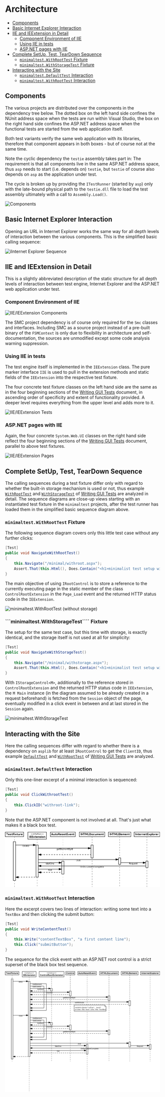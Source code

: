 # Architecture

* [Components](#components)
* [Basic Internet Explorer Interaction](#basic-internet-explorer-interaction)
* [IIE and IEExtension in Detail](#iie-and-ieextension-in-detail)
   * [Component Environment of IIE](#component-environment-of-iie)
   * [Using IIE in tests](#using-iie-in-tests)
   * [ASP.NET pages with IIE](#aspnet-pages-with-iie)
* [Complete SetUp, Test, TearDown Sequence](#complete-setup-test-teardown-sequence)
   * [```minimaltest.WithRootTest``` Fixture](#minimaltestwithroottest-fixture)
   * [```minimaltest.WithStorageTest``` Fixture](#minimaltestwithstoragetest-fixture)
* [Interacting with the Site](#interacting-with-the-site)
   * [```minimaltest.DefaultTest``` Interaction](#minimaltestdefaulttest-interaction)
   * [```minimaltest.WithRootTest``` Interaction](#minimaltestwithroottest-interaction)


## Components

The various projects are distributed over the components in the dependency tree
below. The dotted box on the left hand side confines the NUnit address space
when the tests are run within Visual Studio, the box on the right hand side
confines the ASP.NET address space when the functional tests are started from
the web application itself.

Both test variants verify the same web application with its libraries,
therefore that component appears in both boxes - but of course not at the same
time.
 
Note the cyclic dependency the ```testie``` assembly takes part in: The
requirement is that all components live in the same ASP.NET address space, thus
```asp``` needs to start (i.e. depends on) ```testie```, but ```testie``` of
course also depends on ```asp``` as the application under test.

The cycle is broken up by providing the ```ITestRunner``` (started by
```asp```) only with the late-bound physical path to the ```testie.dll``` file
to load the test assembly ultimately with a call to ```Assembly.Load()```.

![Components](components.png)



## Basic Internet Explorer Interaction

Opening an URL in Internet Explorer works the same way for all depth levels of
interaction between the various components. This is the simplified basic
calling sequence:

![iInternet Explorer Sequence](internet-explorer.png)



## IIE and IEExtension in Detail

This is a slightly abbreviated description of the static structure for all
depth levels of interaction between test engine, Internet Explorer and the
ASP.NET web application under test. 


### Component Environment of IIE

![IIE/IEExtension Components](iie-component.png)

The SMC project dependency is of course only required for the ```Smc``` classes
and interfaces. Including SMC as a source project instead of a pre-built binary
of the ```FSMContext``` is only due to flexibility in architecture and
self-documentation, the sources are unmodified except some code analysis
warning suppression.



### Using IIE in tests

The test engine itself is implemented in the ```IEExtension``` class. The pure
marker interface ```IIE```  is used to pull in the extension methods and static
fields of the ```IEExtension``` into the respective test fixture.

The four concrete test fixture classes on the left hand side are the same as in
the four beginning sections of the [Writing GUI Tests](writing.md) document, in
ascending order of specificity and extent of functionality provided. A deeper
level requires everything from the upper level and adds more to it.


![IIE/IEExtension Tests](iie-test.png)



### ASP.NET pages with IIE

Again, the four concrete ```System.Web.UI``` classes on the right hand side
reflect the four beginning sections of the [Writing GUI Tests](writing.md)
document, parallel to above test fixtures.

![IIE/IEExtension Pages](iie-page.png)



## Complete SetUp, Test, TearDown Sequence

The calling sequences during a test fixture differ only with regard to whether
the built-in storage mechanism is used or not, thus example
[```WithRootTest```](writing.md#minimaltestwithroottest-dont-hunt-for-web-controls) and
[```WithStorageTest```](writing.md#minimaltestwithstoragetest-flexible-persistency-for-a-model-object)
of [Writing GUI Tests](writing.md) are analyzed in detail. The sequence
diagrams are close-up views starting with an instantiated test fixture in the
```minimaltest``` projects, after the test runner has loaded them in the
simplified basic sequence diagram above.


### ```minimaltest.WithRootTest``` Fixture

The following sequence diagram covers only this little test case without any further clicks:

```csharp
[Test]
public void NavigateWithRootTest()
{
    this.Navigate("/minimal/withroot.aspx");
    Assert.That(this.Html(), Does.Contain("<h1>minimalist test setup with root</h1>"));
}

```

The main objective of using ```IRootControl``` is to store a reference to the
currently executing page in the static member of the class
```ControlRootExtension``` in the ```Page_Load``` event and the returned HTTP
status code in the ```IEExtension```.

![minimaltest.WithRootTest (without storage)](test-without-storage.png)


### ```minimaltest.WithStorageTest```` Fixture

The setup for the same test case, but this time with storage, is exactly
identical, and the storage itself is not used at all for simplicity:

```csharp
[Test]
public void NavigateWithStorageTest()
{
    this.Navigate("/minimal/withstorage.aspx");
    Assert.That(this.Html(), Does.Contain("<h1>minimalist test setup with storage</h1>"));
}
```

With ```IStorageControl<M>```, additionally to the reference stored in
```ControlRootExtension``` and the returned HTTP status code in
```IEExtension```, the ```M Main``` instance (in the diagram assumed to be
already created in a request beforehand) is fetched from the ```Session```
object of the page, eventually modified in a click event in between and at last
stored in the ```Session``` again.

![minimaltest.WithStorageTest](test-with-storage.png)



## Interacting with the Site

Here the calling sequences differ with regard to whether there is a dependency
on ```asplib``` for at least ```IRootControl``` to get the ```ClientID```, thus
example [```DefaultTest```](writing.md#minimaltestdefaulttest-a-view-from-the-outside) and
[```WithRootTest```](writing.md#minimaltestwithroottest-dont-hunt-for-web-controls) of
[Writing GUI Tests](writing.md) are analyzed.


### ```minimaltest.DefaultTest``` Interaction

Only this one-liner excerpt of a minimal interaction is sequenced:

```csharp
[Test]
public void ClickWithrootTest()
{
    this.ClickID("withroot-link");
}
```

Note that the ASP.NET component is not involved at all. That's just what makes
it a black box test.

![minimaltest.DefaultTest](interaction-default.png)


### ```minimaltest.WithRootTest``` Interaction

Here the excerpt covers two lines of interaction: writing some text into a
```TextBox``` and then clicking the submit button:

```csharp
[Test]
public void WriteContentTest()
{
    this.Write("contentTextBox", "a first content line");
    this.Click("submitButton");
}
```

The sequence for the click event with an ASP.NET root control is a strict
superset of the black box test sequence.

![minimaltest.WithRootTest](interaction-withroot.png)

